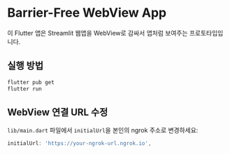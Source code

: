 # Barrier-Free WebView App

이 Flutter 앱은 Streamlit 웹앱을 WebView로 감싸서 앱처럼 보여주는 프로토타입입니다.

## 실행 방법

```bash
flutter pub get
flutter run
```

## WebView 연결 URL 수정

`lib/main.dart` 파일에서 `initialUrl`을 본인의 ngrok 주소로 변경하세요:

```dart
initialUrl: 'https://your-ngrok-url.ngrok.io',
```
